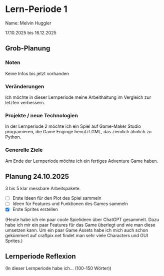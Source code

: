 # Lern-Periode 1
Name: Melvin Huggler

17.10.2025 bis 16.12.2025

## Grob-Planung
### Noten
Keine Infos bis jetzt vorhanden

### Veränderungen
Ich möchte in dieser Lernperiode meine Arbeithaltung im Vergleich zur letzten verbessern.

### Projekte / neue Technologien
In der Lernperiode 2 möchte ich ein Spiel auf Game-Maker Studio programieren, die Game Enginge benutzt GML, das ziemlich ähnlich zu Python.

### Generelle Ziele
Am Ende der Lernperiode möchte ich ein fertiges Adventure Game haben.


## Planung 24.10.2025
3 bis 5 klar messbare Arbeitspakete.

- [ ] Erste Ideen für den Plot des Spiel sammeln
- [ ] Ideen für Features und Funktionen des Games sammeln
- [X] Erste Sprites erstellen

(Heute habe ich ein paar coole Spielideen über ChatGPT gesammelt. Dazu habe ich mir ein paar Features für das Game überlegt und wie man diese umsetzen kann. Um ein paar Game Assets habe ich mich auch schon gekümmert auf craftpix.net findet man sehr viele Characters und GUI Sprites.)

## Lernperiode Reflexion
(In dieser Lernperiode habe ich... (100-150 Wörter))
